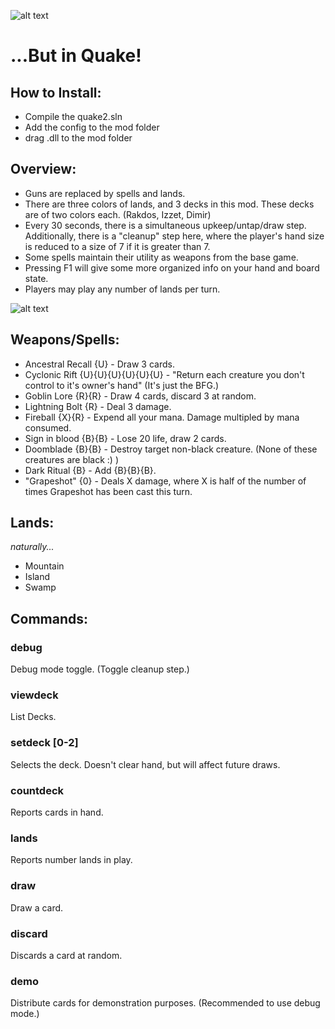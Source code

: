 ![alt text](https://media.wizards.com/2018/images/daily/gcYrmy5q9f.png "MTG Logo")

# ...But in Quake!

## How to Install:
* Compile the quake2.sln
* Add the config to the mod folder
* drag .dll to the mod folder

## Overview:
* Guns are replaced by spells and lands.
* There are three colors of lands, and 3 decks in this mod. These decks are of two colors each. (Rakdos, Izzet, Dimir)
* Every 30 seconds, there is a simultaneous upkeep/untap/draw step. Additionally, there is a "cleanup" step here, where the player's hand size is reduced to a size of 7 if it is greater than 7.
* Some spells maintain their utility as weapons from the base game.
* Pressing F1 will give some more organized info on your hand and board state.
* Players may play any number of lands per turn.



![alt text](https://img.pngio.com/duel-decks-ajani-vs-nicol-bolas-magic-the-gathering-nicol-bolas-png-829_420.png "Bolas")
## Weapons/Spells:
* Ancestral Recall {U} - Draw 3 cards.
* Cyclonic Rift {U}{U}{U}{U}{U}{U} - "Return each creature you don't control to it's owner's hand" (It's just the BFG.)
* Goblin Lore {R}{R} - Draw 4 cards, discard 3 at random.
* Lightning Bolt {R} - Deal 3 damage.
* Fireball {X}{R} - Expend all your mana. Damage multipled by mana consumed.
* Sign in blood {B}{B} - Lose 20 life, draw 2 cards.
* Doomblade {B}{B} - Destroy target non-black creature. (None of these creatures are black :) )
* Dark Ritual {B} - Add {B}{B}{B}.
* "Grapeshot" {0} - Deals X damage, where X is half of the number of times Grapeshot has been cast this turn. 

## Lands:
*naturally...*

* Mountain
* Island
* Swamp

## Commands: 
### debug
Debug mode toggle. (Toggle cleanup step.)

### viewdeck
List Decks. 

### setdeck [0-2]
Selects the deck. Doesn't clear hand, but will affect future draws.

### countdeck
Reports cards in hand.

### lands
Reports number lands in play.

### draw
Draw a card.

### discard
Discards a card at random.

### demo
Distribute cards for demonstration purposes. (Recommended to use debug mode.)

